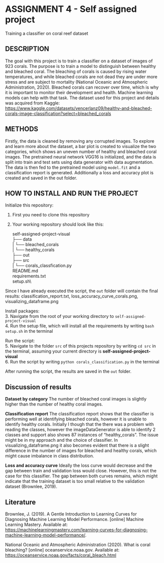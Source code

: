 # ASSIGNMENT 4 - Self assigned project
Training a classifier on coral reef dataset 

## DESCRIPTION 
The goal with this project is to train a classifier on a dataset of images of 923 corals. The purpose is to train a model to distinguish between healthy and bleached coral. The bleaching of corals is caused by rising water temperatures, and while bleached corals are not dead they are under more stress and are subject to mortality (National Oceanic and Atmospheric Administration, 2020). Bleached corals can recover over time, which is why it is important to monitor their development and health. Machine learning models can help with that task.
The dataset used for this project and details was acquired from Kaggle: https://www.kaggle.com/datasets/vencerlanz09/healthy-and-bleached-corals-image-classification?select=bleached_corals 

## METHODS
Firstly, the data is cleaned by removing any corrupted images. To explore and learn more about the dataset, a bar plot is created to visualize the two categories, which shows an uneven number of healthy and bleached coral images. 
The pretrained neural network VGG16 is initialized, and the data is split into train and test sets using data generator with data augmentation. The data is then fed to the pretrained model using ```model.fit``` and a classification report is generated. Additionally a loss and accuracy plot is created and saved in the out folder. 

## HOW TO INSTALL AND RUN THE PROJECT
Initialize this repository:
1. First you need to clone this repository 
2. Your working repository should look like this:

    self-assigned-project-visual\
    ├── data\
    | └── bleached_corals\
    | └── healthy_corals\
    ├── out\
    ├── src\
    | └── corals_classfication.py\
    README.md\
    requirements.txt\
    setup.sh\

Since I have already executed the script, the ```out``` folder will contain the final results: classification_report.txt, loss_accuracy_curve_corals.png, visualizing_dataframe.png

Install packages: <br />
3. Navigate from the root of your working directory to ```self-assigned-project-visual``` <br />
4. Run the setup file, which will install all the requirements by writing ```bash setup.sh``` in the terminal <br />

Run the script: <br />
5. Navigate to the folder ```src``` of this projects repository by writing ```cd src``` in the terminal, assuming your current directory is **self-assigned-project-visual** <br />
6. Run the script by writing ```python corals_classification.py``` in the terminal <br />

After running the script, the results are saved in the ```out``` folder.

## Discussion of results
**Dataset by category**
The number of bleached coral images is slightly higher than the number of healthy coral images.

**Classification report**
The classification report shows that the classifier is performing well at identifying bleached corals, however it is unable to identify healthy corals. Initially I though that the there was a problem with reading the classes, however the imageDataGenerator is able to identify 2 classes and support also shows 87 instances of “healthy_corals”. The issue might be in my approach and the choice of classifier. In visualizing_dataframe.png it also becomes evident that there is a slight difference in the number of images for bleached and healthy corals, which might cause imbalance in class distribution.

**Loss and accuracy curve**
Ideally the loss curve would decrease and the gap between train and validation loss would close. However, this is not the case for this classifier. The gap between both curves remains, which might indicate that the training dataset is too small relative to the validation dataset (Brownlee, 2019).

## Literature
Brownlee, J. (2019). A Gentle Introduction to Learning Curves for Diagnosing Machine Learning Model Performance. [online] Machine Learning Mastery. Available at: https://machinelearningmastery.com/learning-curves-for-diagnosing-machine-learning-model-performance/.

National Oceanic and Atmospheric Administration (2020). What is coral bleaching? [online] oceanservice.noaa.gov. Available at: https://oceanservice.noaa.gov/facts/coral_bleach.html 